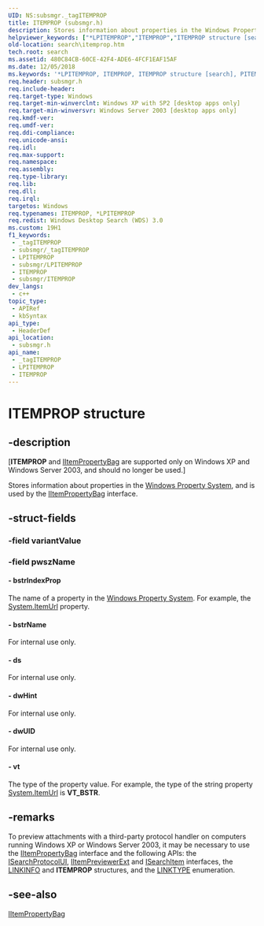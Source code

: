 ```yaml
---
UID: NS:subsmgr._tagITEMPROP
title: ITEMPROP (subsmgr.h)
description: Stores information about properties in the Windows Property System, and is used by the IItemPropertyBag interface.
helpviewer_keywords: ["*LPITEMPROP","ITEMPROP","ITEMPROP structure [search]","PITEMPROP","PITEMPROP structure pointer [search]","search.itemprop","subsmgr/ITEMPROP","subsmgr/PITEMPROP"]
old-location: search\itemprop.htm
tech.root: search
ms.assetid: 480C84CB-60CE-42F4-ADE6-4FCF1EAF15AF
ms.date: 12/05/2018
ms.keywords: '*LPITEMPROP, ITEMPROP, ITEMPROP structure [search], PITEMPROP, PITEMPROP structure pointer [search], search.itemprop, subsmgr/ITEMPROP, subsmgr/PITEMPROP'
req.header: subsmgr.h
req.include-header: 
req.target-type: Windows
req.target-min-winverclnt: Windows XP with SP2 [desktop apps only]
req.target-min-winversvr: Windows Server 2003 [desktop apps only]
req.kmdf-ver: 
req.umdf-ver: 
req.ddi-compliance: 
req.unicode-ansi: 
req.idl: 
req.max-support: 
req.namespace: 
req.assembly: 
req.type-library: 
req.lib: 
req.dll: 
req.irql: 
targetos: Windows
req.typenames: ITEMPROP, *LPITEMPROP
req.redist: Windows Desktop Search (WDS) 3.0
ms.custom: 19H1
f1_keywords:
 - _tagITEMPROP
 - subsmgr/_tagITEMPROP
 - LPITEMPROP
 - subsmgr/LPITEMPROP
 - ITEMPROP
 - subsmgr/ITEMPROP
dev_langs:
 - c++
topic_type:
 - APIRef
 - kbSyntax
api_type:
 - HeaderDef
api_location:
 - subsmgr.h
api_name:
 - _tagITEMPROP
 - LPITEMPROP
 - ITEMPROP
---
```


# ITEMPROP structure


## -description

<p class="CCE_Message">[<b>ITEMPROP</b> and <a href="/windows/desktop/search/iitempropertybag">IItemPropertyBag</a> are supported only on Windows XP and Windows Server 2003, and should no longer be used.]

Stores information about properties in the <a href="/windows/desktop/properties/windows-properties-system">Windows Property System</a>, and is used by the <a href="/windows/desktop/search/iitempropertybag">IItemPropertyBag</a> interface.

## -struct-fields

### -field variantValue

### -field pwszName

 




#### - bstrIndexProp

The name of a property in the <a href="/windows/desktop/properties/windows-properties-system">Windows Property System</a>. For example, the <a href="/windows/desktop/properties/props-system-itemurl">System.ItemUrl</a> property.


#### - bstrName

For internal use only.


#### - ds

For internal use only.


#### - dwHint

For internal use only.


#### - dwUID

For internal use only.


#### - vt

The type of the property value. For example, the type of the string property <a href="/windows/desktop/properties/props-system-itemurl">System.ItemUrl</a> is <b>VT_BSTR</b>.

## -remarks

To preview attachments with a third-party protocol handler on computers running Windows XP or Windows Server 2003, it may be necessary to use the <a href="/windows/desktop/search/iitempropertybag">IItemPropertyBag</a> interface and the following APIs: the <a href="/windows/desktop/search/-search-isearchprotocolui">ISearchProtocolUI</a>, <a href="/windows/desktop/search/-search-iitempreviewerext">IItemPreviewerExt</a> and <a href="/windows/desktop/search/-search-isearchitem">ISearchItem</a> interfaces, the <a href="/windows/desktop/search/-search-linkinfo">LINKINFO</a> and <b>ITEMPROP</b> structures, and the <a href="/windows/desktop/search/-search-linktype">LINKTYPE</a> enumeration.

## -see-also

<a href="/windows/desktop/search/iitempropertybag">IItemPropertyBag</a>

